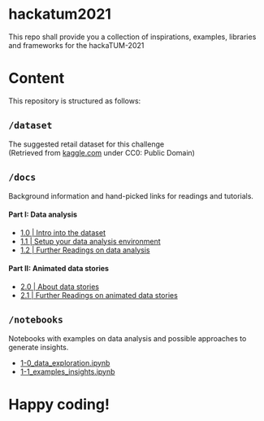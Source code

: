 # hackatum2021
This repo shall provide you a collection of inspirations, examples, libraries and frameworks for the hackaTUM-2021

# Content
This repository is structured as follows:

## `/dataset`
The suggested retail dataset for this challenge \
(Retrieved from [kaggle.com](https://www.kaggle.com/berkayalan/retail-sales-data) under CC0: Public Domain)

## `/docs`
Background information and hand-picked links for readings and tutorials.
#### Part I: Data analysis
- [1.0 | Intro into the dataset](docs/1-0_Intro-Dataset.md)
- [1.1 | Setup your data analysis environment](docs/1-1_Environment-Setup.md)
- [1.2 | Further Readings on data analysis](docs/1-2_Collection-Data-Analysis-Libraries.md)

#### Part II: Animated data stories
- [2.0 | About data stories](docs/2-0_Intro-Datastories.md)
- [2.1 | Further Readings on animated data stories](docs/2-1_Collection-Animated-Datastories.md)

## `/notebooks`
Notebooks with examples on data analysis and possible approaches to generate insights.
- [1-0_data_exploration.ipynb](notebooks/1-0_data_exploration.ipynb)
- [1-1_examples_insights.ipynb](notebooks/1-1_examples_insights.ipynb)



# Happy coding!